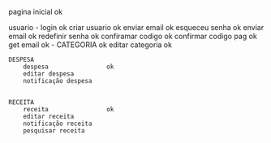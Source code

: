 pagina inicial                 ok

usuario                        -
    login                      ok
    criar usuario              ok
    enviar email               ok
    esqueceu senha             ok
    enviar email               ok
    redefinir senha            ok
    confiramar codigo          ok
    confirmar codigo pag       ok
    get email                  ok
                               -
    CATEGORIA                  ok
        editar categoria       ok

    DESPESA
        despesa                ok
        editar despesa
        notificação despesa

        
    RECEITA
        receita                ok
        editar receita
        notificação receita
        pesquisar receita

